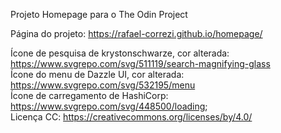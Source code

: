 Projeto Homepage para o The Odin Project  

Página do projeto: https://rafael-correzi.github.io/homepage/  

Ícone de pesquisa de krystonschwarze, cor alterada: https://www.svgrepo.com/svg/511119/search-magnifying-glass  
Ícone do menu de Dazzle UI, cor alterada: https://www.svgrepo.com/svg/532195/menu  
Ícone de carregamento de HashiCorp: https://www.svgrepo.com/svg/448500/loading;  
Licença CC: https://creativecommons.org/licenses/by/4.0/
